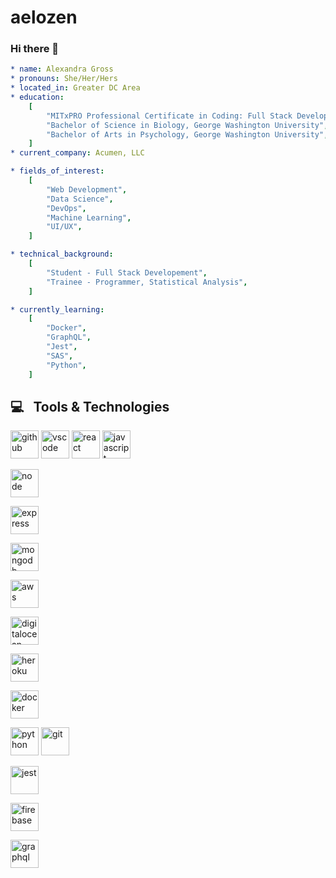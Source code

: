 
# aelozen

### Hi there 👋
```yaml
* name: Alexandra Gross
* pronouns: She/Her/Hers
* located_in: Greater DC Area
* education:
    [
        "MITxPRO Professional Certificate in Coding: Full Stack Development with MERN",
        "Bachelor of Science in Biology, George Washington University",
        "Bachelor of Arts in Psychology, George Washington University",
    ]
* current_company: Acumen, LLC

* fields_of_interest:
    [
        "Web Development",
        "Data Science",
        "DevOps",
        "Machine Learning",
        "UI/UX",
    ]

* technical_background:
    [
        "Student - Full Stack Developement",
        "Trainee - Programmer, Statistical Analysis",
    ]

* currently_learning:
    [
        "Docker",
        "GraphQL",
        "Jest",
        "SAS",
        "Python",
    ]

```
<h2> 💻 &nbsp; Tools & Technologies </h2>
<p align="left">
<img src="https://cdn.jsdelivr.net/gh/devicons/devicon/icons/github/github-original.svg" alt="github" width="45" height="45" />
<img src="https://cdn.jsdelivr.net/gh/devicons/devicon/icons/vscode/vscode-original.svg" alt="vscode" width="45" height="45"/>
<img src="https://cdn.jsdelivr.net/gh/devicons/devicon/icons/react/react-original-wordmark.svg" alt="react" width="45" height="45"/>
<img src="https://cdn.jsdelivr.net/gh/devicons/devicon/icons/javascript/javascript-original.svg" alt="javascript" width="45" height="45"/>
</p>
<img src="https://cdn.jsdelivr.net/gh/devicons/devicon/icons/nodejs/nodejs-original-wordmark.svg" alt="node" width="45" height="45"/>
</p>
<img src="https://cdn.jsdelivr.net/gh/devicons/devicon/icons/express/express-original-wordmark.svg" alt="express" width="45" height="45"/>
</p>
<img src="https://cdn.jsdelivr.net/gh/devicons/devicon/icons/mongodb/mongodb-original-wordmark.svg" alt="mongodb" width="45" height="45"/>
</p>
<img src="https://cdn.jsdelivr.net/gh/devicons/devicon/icons/amazonwebservices/amazonwebservices-original.svg" alt="aws" width="45" height="45"/>
</p>
<img src="https://cdn.jsdelivr.net/gh/devicons/devicon/icons/digitalocean/digitalocean-original.svg" alt="digitalocean" width="45" height="45"/>
</p>
<img src="https://cdn.jsdelivr.net/gh/devicons/devicon/icons/heroku/heroku-plain-wordmark.svg" alt="heroku" width="45" height="45"/>
</p>
<img src="https://cdn.jsdelivr.net/gh/devicons/devicon/icons/docker/docker-original-wordmark.svg" alt="docker" width="45" height="45"/>
</p>
<img src="https://cdn.jsdelivr.net/gh/devicons/devicon/icons/python/python-original.svg" alt="python" width="45" height="45" />
<img src="https://cdn.jsdelivr.net/gh/devicons/devicon/icons/git/git-original.svg" alt="git" width="45" height="45" />
</p>
<img src="https://cdn.jsdelivr.net/gh/devicons/devicon/icons/jest/jest-plain.svg" alt="jest" width="45" height="45" />
</p>
<img src="https://cdn.jsdelivr.net/gh/devicons/devicon/icons/firebase/firebase-plain-wordmark.svg" alt="firebase" width="45" height="45" />
</p>
<img src="https://cdn.jsdelivr.net/gh/devicons/devicon/icons/graphql/graphql-plain.svg" alt="graphql" width="45" height="45"/>
          